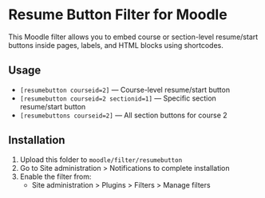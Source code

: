 # Resume Button Filter for Moodle

This Moodle filter allows you to embed course or section-level resume/start buttons inside pages, labels, and HTML blocks using shortcodes.

## Usage

- `[resumebutton courseid=2]` — Course-level resume/start button
- `[resumebutton courseid=2 sectionid=1]` — Specific section resume/start button
- `[resumebuttons courseid=2]` — All section buttons for course 2

## Installation

1. Upload this folder to `moodle/filter/resumebutton`
2. Go to Site administration > Notifications to complete installation
3. Enable the filter from:
   - Site administration > Plugins > Filters > Manage filters

